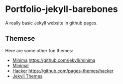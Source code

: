 # Portfolio-jekyll-barebones
A really basic Jekyll website in github pages. 



## Themese
Here are some other fun themes:

- [Minima](https://jekyll.github.io/minima/)  https://github.com/jekyll/minima
- [Minimal](https://pages-themes.github.io/minimal/)
- [Hacker](https://pages-themes.github.io/hacker/) https://github.com/pages-themes/hacker
- [Jekyll Themes](http://jekyllthemes.org/)
